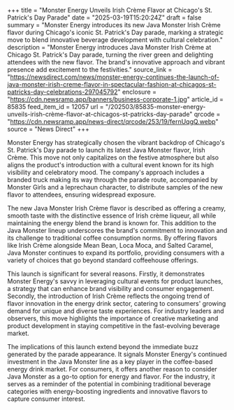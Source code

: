 +++
title = "Monster Energy Unveils Irish Crème Flavor at Chicago's St. Patrick's Day Parade"
date = "2025-03-19T15:20:24Z"
draft = false
summary = "Monster Energy introduces its new Java Monster Irish Crème flavor during Chicago's iconic St. Patrick's Day parade, marking a strategic move to blend innovative beverage development with cultural celebration."
description = "Monster Energy introduces Java Monster Irish Crème at Chicago St. Patrick's Day parade, turning the river green and delighting attendees with the new flavor. The brand's innovative approach and vibrant presence add excitement to the festivities."
source_link = "https://newsdirect.com/news/monster-energy-continues-the-launch-of-java-monster-irish-creme-flavor-in-spectacular-fashion-at-chicagos-st-patricks-day-celebrations-297045792"
enclosure = "https://cdn.newsramp.app/banners/business-corporate-1.jpg"
article_id = 85835
feed_item_id = 12057
url = "/202503/85835-monster-energy-unveils-irish-crème-flavor-at-chicagos-st-patricks-day-parade"
qrcode = "https://cdn.newsramp.app/news-direct/qrcode/253/19/fernUqgQ.webp"
source = "News Direct"
+++

<p>Monster Energy has strategically chosen the vibrant backdrop of Chicago's St. Patrick's Day parade to launch its latest Java Monster flavor, Irish Crème. This move not only capitalizes on the festive atmosphere but also aligns the product's introduction with a cultural event known for its high visibility and celebratory mood. The company's approach includes a branded truck making its way through the parade route, accompanied by Monster Girls and a leprechaun character, to distribute samples of the new flavor to attendees, ensuring widespread exposure.</p><p>The new Java Monster Irish Crème flavor is described as offering a creamy, smooth taste with the distinctive essence of Irish crème liqueur, all while maintaining the energy blend the brand is known for. This addition to the Java Monster lineup underscores the brand's commitment to innovation and its challenge to traditional coffee consumption norms. By offering flavors like Irish Crème alongside Mean Bean, Loca Moca, and Salted Caramel, Java Monster continues to expand its portfolio, providing consumers with a variety of choices that go beyond standard coffeehouse offerings.</p><p>This launch is significant for several reasons. Firstly, it demonstrates Monster Energy's savvy in leveraging cultural events for product launches, a strategy that can enhance brand visibility and consumer engagement. Secondly, the introduction of Irish Crème reflects the ongoing trend of flavor innovation in the energy drink sector, catering to consumers' growing demand for unique and diverse taste experiences. For industry leaders and observers, this move highlights the importance of creative marketing and product development in staying competitive in the fast-evolving beverage market.</p><p>The implications of this launch extend beyond the immediate buzz generated by the parade appearance. It signals Monster Energy's continued investment in the Java Monster line as a key player in the coffee-based energy drink market. For consumers, it offers another reason to consider Java Monster as a go-to option for energy and flavor. For the industry, it serves as a reminder of the potential in combining traditional beverage categories with energy-boosting ingredients and innovative flavors to capture consumer interest.</p>